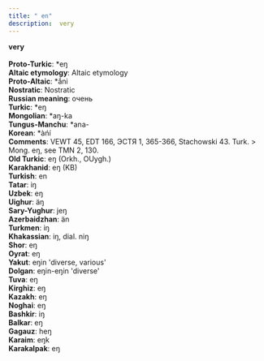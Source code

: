 ```yaml
---
title: " en"
description:  very
---
```

<p data-pagefind-weight="0.5">
<strong> very</strong><br><br>
<strong>Proto-Turkic</strong>:  *eŋ<br>
<strong>Altaic etymology</strong>:  Altaic etymology<br>
<strong> Proto-Altaic</strong>:  *ắni<br>
<strong>Nostratic</strong>:  Nostratic<br>
<strong>Russian meaning</strong>:  очень<br>
<strong>Turkic</strong>:  *eŋ<br>
<strong>Mongolian</strong>:  *aŋ-ka<br>
<strong>Tungus-Manchu</strong>:  *ana-<br>
<strong>Korean</strong>:  *àńí<br>
<strong>Comments</strong>:  VEWT 45, EDT 166, ЭСТЯ 1, 365-366, Stachowski 43. Turk. > Mong. eŋ, see TMN 2, 130.<br>
<strong>Old Turkic</strong>:  eŋ (Orkh., OUygh.)<br>
<strong>Karakhanid</strong>:  eŋ (KB)<br>
<strong>Turkish</strong>:  en<br>
<strong>Tatar</strong>:  iŋ<br>
<strong>Uzbek</strong>:  eŋ<br>
<strong>Uighur</strong>:  äŋ<br>
<strong>Sary-Yughur</strong>:  jeŋ<br>
<strong>Azerbaidzhan</strong>:  än<br>
<strong>Turkmen</strong>:  iŋ<br>
<strong>Khakassian</strong>:  iŋ, dial. niŋ<br>
<strong>Shor</strong>:  eŋ<br>
<strong>Oyrat</strong>:  eŋ<br>
<strong>Yakut</strong>:  eŋin 'diverse, various'<br>
<strong>Dolgan</strong>:  eŋin-eŋin 'diverse'<br>
<strong>Tuva</strong>:  eŋ<br>
<strong>Kirghiz</strong>:  eŋ<br>
<strong>Kazakh</strong>:  eŋ<br>
<strong>Noghai</strong>:  eŋ<br>
<strong>Bashkir</strong>:  iŋ<br>
<strong>Balkar</strong>:  eŋ<br>
<strong>Gagauz</strong>:  heŋ<br>
<strong>Karaim</strong>:  eŋk<br>
<strong>Karakalpak</strong>:  eŋ<br>

</p>
